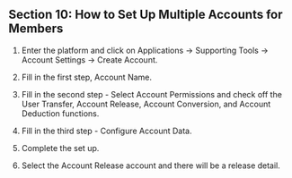 ## Section 10: How to Set Up Multiple Accounts for Members

1. Enter the platform and click on Applications -> Supporting Tools -> Account Settings -> Create Account.

2. Fill in the first step, Account Name.

3. Fill in the second step - Select Account Permissions and check off the User Transfer, Account Release, Account Conversion, and Account Deduction functions.

4. Fill in the third step - Configure Account Data.

5. Complete the set up.

6. Select the Account Release account and there will be a release detail.